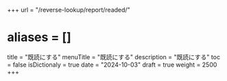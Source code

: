 +++
url = "/reverse-lookup/report/readed/"
# aliases = []
title = "既読にする"
menuTitle = "既読にする"
description = "既読にする"
toc = false
isDictionaly = true
date = "2024-10-03"
draft = true
weight = 2500
+++
